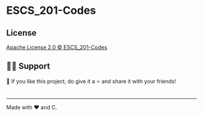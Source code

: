 # ESCS_201-Codes





## License
[Apache License 2.0 © ESCS_201-Codes](https://github.com/SatyakiDey75/Hack-ur-Way-App/blob/main/LICENSE)


## 🙋‍♂️ Support

💙 If you like this project, do give it a ⭐ and share it with your friends!<br><br>

---

Made with ❤️ and C. <br><br>
